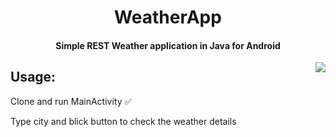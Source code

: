 <h1 align="center">WeatherApp</h1>

<h4 align="center">Simple REST Weather application in Java for Android </h4>

<img align="right" src="https://i.imgur.com/q17w8Xy.gif">



<h2>Usage:</h2>
<p>Clone and run MainActivity ✅</p>
<p>Type city and blick button to check the weather details</p>
